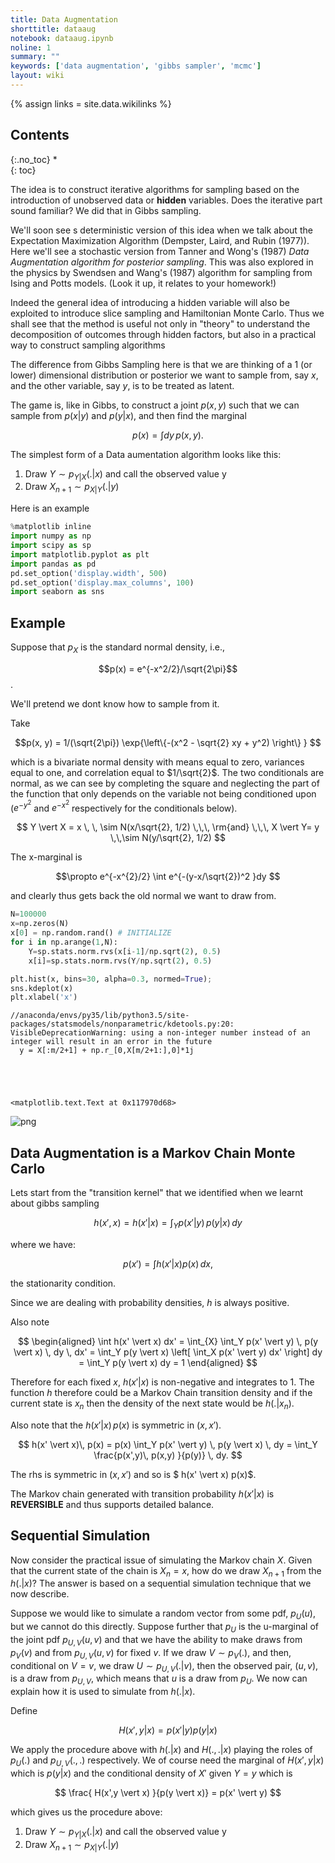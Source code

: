 ```yaml
---
title: Data Augmentation
shorttitle: dataaug
notebook: dataaug.ipynb
noline: 1
summary: ""
keywords: ['data augmentation', 'gibbs sampler', 'mcmc']
layout: wiki
---
```

{% assign links = site.data.wikilinks %}

## Contents
{:.no_toc}
*  
{: toc}


The idea is to construct iterative algorithms for sampling based on the introduction of unobserved data or **hidden** variables. Does the iterative part sound familiar? We did that in Gibbs sampling.

We'll soon see s deterministic version of this idea when we talk about the Expectation Maximization Algorithm (Dempster, Laird, and Rubin (1977)). Here we'll see a stochastic version from Tanner and Wong's (1987) *Data Augmentation algorithm for posterior sampling*. This was also explored in the physics by Swendsen and Wang's (1987) algorithm for sampling from Ising and Potts models. (Look it up, it relates to your homework!)

Indeed the general idea of introducing a hidden variable will also be exploited to introduce slice sampling and Hamiltonian Monte Carlo. Thus we shall see that the method is useful not only in "theory" to understand the decomposition of outcomes through hidden factors, but also in a practical way to construct sampling algorithms

The difference from Gibbs Sampling here is that we are thinking of a 1 (or lower) dimensional distribution or posterior we want to sample from, say $x$, and the other variable, say $y$, is to be treated as latent.

The game is, like in Gibbs, to construct a joint $p(x,y)$ such that we can sample from $p(x \vert y)$ and $p(y \vert x)$, and then find the marginal

$$p(x) = \int dy\,p(x,y).$$

The simplest form of a Data aumentation algorithm looks like this:

1. Draw $Y\sim p_{Y \vert X}(. \vert x)$ and call the observed value y
2. Draw $X_{n+1} \sim p_{X \vert Y}(. \vert y)$  


Here is an example



```python
%matplotlib inline
import numpy as np
import scipy as sp
import matplotlib.pyplot as plt
import pandas as pd
pd.set_option('display.width', 500)
pd.set_option('display.max_columns', 100)
import seaborn as sns
```




## Example


Suppose that $p_X$ is the standard normal density, i.e., 

$$p(x) = e^{-x^2/2}/\sqrt{2\pi}$$.

We'll pretend we dont know how to sample from it.

Take 

$$p(x, y) = 1/(\sqrt{2\pi}) \exp{\left\{-(x^2 - \sqrt{2} xy + y^2) \right\} } $$

which is a bivariate normal density with means equal to zero, variances equal
to one, and correlation equal to $1/\sqrt{2}$. The two conditionals are  normal, as we can see by completing the square and neglecting the part of the function that only depends on the variable not being conditioned upon ($e^{-y^2 }$ and $e^{-x^2 }$ respectively for the conditionals below).

$$ 
Y \vert X = x \, \, \sim N(x/\sqrt{2}, 1/2) \,\,\,  \rm{and} \,\,\, X \vert Y= y \,\,\sim N(y/\sqrt{2}, 1/2) $$

The x-marginal is 

$$\propto e^{-x^{2}/2} \int e^{-(y-x/\sqrt{2})^2 }dy $$ 

and clearly thus gets back the old normal we want to draw from.



```python
N=100000
x=np.zeros(N)
x[0] = np.random.rand() # INITIALIZE
for i in np.arange(1,N):
    Y=sp.stats.norm.rvs(x[i-1]/np.sqrt(2), 0.5)
    x[i]=sp.stats.norm.rvs(Y/np.sqrt(2), 0.5)
```




```python
plt.hist(x, bins=30, alpha=0.3, normed=True);
sns.kdeplot(x)
plt.xlabel('x')
```


    //anaconda/envs/py35/lib/python3.5/site-packages/statsmodels/nonparametric/kdetools.py:20: VisibleDeprecationWarning: using a non-integer number instead of an integer will result in an error in the future
      y = X[:m/2+1] + np.r_[0,X[m/2+1:],0]*1j





    <matplotlib.text.Text at 0x117970d68>




![png](dataaug_files/dataaug_7_2.png)


## Data Augmentation is a Markov Chain Monte Carlo

Lets start from the "transition kernel" that we identified when we learnt about gibbs sampling

$$ h(x', x) = h(x' \vert x) = \int_Y p(x' \vert y) \, p(y \vert x)\, dy $$

where we have:

$$ p(x') = \int h(x' \vert x ) p(x)\,dx,$$

the stationarity condition.

Since we are dealing with probability densities, $h$ is always positive.

Also note 

$$
\begin{aligned}
  \int h(x' \vert x) dx' = \int_{X} \int_Y p(x' \vert y) \, p(y \vert x) \, dy \, dx' = \int_Y p(y \vert x) \left[ \int_X p(x' \vert y) dx' \right] dy  = \int_Y p(y \vert x) dy  = 1
\end{aligned}
$$

  
Therefore for each fixed $x$, $h(x' \vert x)$ is non-negative and integrates to 1. The function $h$ therefore
could be a Markov Chain transition density and if the current state is $x_n$ then the density of the next state 
would be $h(. \vert x_n)$. 

Also  note that the $h(x' \vert x)\, p(x)$ is symmetric 
in $(x,x')$. 
 
$$ h(x' \vert x)\, p(x) = p(x) \int_Y p(x' \vert y) \, p(y \vert x) \, dy = \int_Y \frac{p(x',y)\, p(x,y) }{p(y)} \, dy. $$

The rhs is symmetric in  $(x,x')$ and so is $ h(x' \vert x) p(x)$. 

The Markov chain generated with transition probability $h(x' \vert x)$ is **REVERSIBLE** and thus supports detailed balance.  


## Sequential Simulation

Now consider the practical issue of simulating the Markov chain $X$. Given that the current
state of the chain is $X_n = x$, how do we draw $X_{n+1}$ from the $h(. \vert x)$? The answer is
based on a sequential simulation technique that we now describe. 

Suppose we would like
to simulate a random vector from some pdf, $p_U(u)$, but we cannot do this directly. Suppose
further that $p_U$ is the u-marginal of the joint pdf $p_{U,V} (u, v)$ and that we have the ability to
make draws from $p_V(v)$ and from $p_{U,V} (u,v)$ for fixed $v$. If we draw $V\sim p_V(.)$, and then,
conditional on $V = v$, we draw $U \sim p_{U,V}(. \vert v)$, then the observed pair, $(u, v)$, is a draw from
$p_{U,V}$, which means that $u$ is a draw from $p_U$. We now can 
explain how it is used to simulate from $h(. \vert x)$.

Define 

$$ H(x',y \vert  x) = p(x' \vert y) p(y \vert x) $$

We apply the procedure above with $h(. \vert x)$ and $H(.,. \vert x)$ playing the roles of 
$p_U(.)$ and $p_{U,V}(.,.)$ respectively. We of course need the marginal of
$H(x', y \vert x)$ which is $p(y \vert x)$ and the conditional density of $X'$ given $Y=y$  which is

$$ \frac{ H(x',y \vert x) }{p(y \vert x)} = p(x' \vert y) $$

which gives us the procedure above:

1. Draw $Y\sim p_{Y \vert X}(. \vert x)$ and call the observed value y
2. Draw $X_{n+1} \sim p_{X \vert Y}(. \vert y)$  
